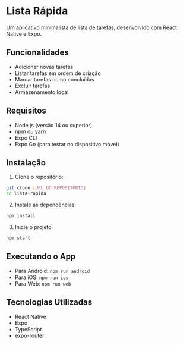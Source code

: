# Lista Rápida

Um aplicativo minimalista de lista de tarefas, desenvolvido com React Native e Expo.

## Funcionalidades

- Adicionar novas tarefas
- Listar tarefas em ordem de criação
- Marcar tarefas como concluídas
- Excluir tarefas
- Armazenamento local

## Requisitos

- Node.js (versão 14 ou superior)
- npm ou yarn
- Expo CLI
- Expo Go (para testar no dispositivo móvel)

## Instalação

1. Clone o repositório:
```bash
git clone [URL_DO_REPOSITÓRIO]
cd lista-rapida
```

2. Instale as dependências:
```bash
npm install
```

3. Inicie o projeto:
```bash
npm start
```

## Executando o App

- Para Android: `npm run android`
- Para iOS: `npm run ios`
- Para Web: `npm run web`

## Tecnologias Utilizadas

- React Native
- Expo
- TypeScript
- expo-router 